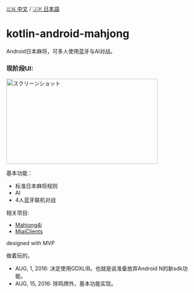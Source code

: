 [🇨🇳 中文](https://github.com/kiruto/kotlin-android-mahjong/blob/master/README-ZH.md) / [🇯🇵 日本語](https://github.com/kiruto/kotlin-android-mahjong/blob/master/README.md)
# kotlin-android-mahjong


Android日本麻将，可多人使用蓝牙与AI对战。

### 现阶段UI:

<img src="http://dev.exyui.com/Screenshot_20160815-221801.png" alt="スクリーンショット" title="サンプル" width="400" height="225"/>

基本功能：
* 标准日本麻将规则
* AI
* 4人蓝牙联机对战

相关项目:
* <a href="https://github.com/mahjong4j/mahjong4j">Mahjong4j</a>
* <a href="https://github.com/ymatsux/MjaiClients">MjaiClients</a>

designed with MVP

做着玩的。

 * AUG, 1, 2016: 决定使用GDXLIB。也就是说准备放弃Android N的新sdk功能。
 * AUG, 15, 2016: 除鸣牌外，基本功能实现。